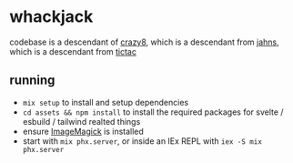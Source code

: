 # whackjack

codebase is a descendant of [crazy8](https://github.com/jackharrhy/crazy8), which is a descendant from [jahns](https://github.com/jackharrhy/jahns), which is a descendant from [tictac](https://github.com/jackharrhy/tictac)

## running

- `mix setup` to install and setup dependencies
- `cd assets && npm install` to install the required packages for svelte / esbuild / tailwind realted things
- ensure [ImageMagick](https://imagemagick.org/script/download.php) is installed
- start with `mix phx.server`, or inside an IEx REPL with `iex -S mix phx.server`
